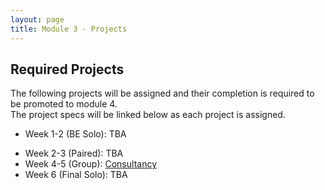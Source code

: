 ```yaml
---
layout: page
title: Module 3 - Projects
---
```


## Required Projects

The following projects will be assigned and their completion is required to be promoted to module 4.  
The project specs will be linked below as each project is assigned.

- Week 1-2 (BE Solo): TBA
<!-- - Week 1-2 (BE Solo): [Viewing Party API](./viewing_party_api) -->
- Week 2-3 (Paired): TBA
- Week 4-5 (Group): [Consultancy](./consultancy)
- Week 6 (Final Solo): TBA

